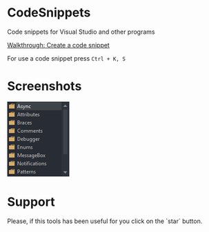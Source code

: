 # CodeSnippets
Code snippets for Visual Studio and other programs

[Walkthrough: Create a code snippet](https://docs.microsoft.com/en-US/visualstudio/ide/walkthrough-creating-a-code-snippet?view=vs-2019)

For use a code snippet press `Ctrl + K, S`

# Screenshots
![](Assets/PopupMenu.png?raw=true)

# Support
<p>Please, if this tools has been useful for you click on the `star` button.</p>
